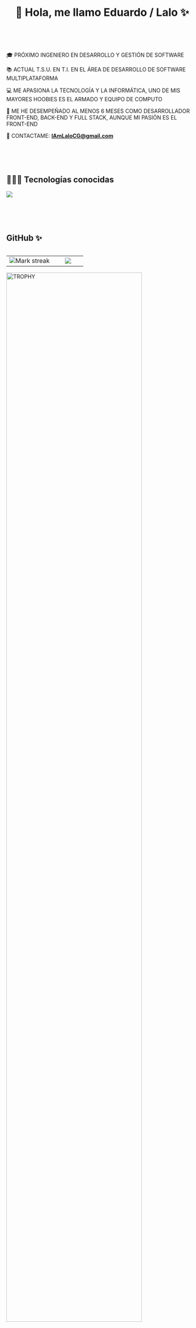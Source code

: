 <h1 align="center">👋 Hola, me llamo Eduardo / Lalo ✨ </h1> 

<br>
<br>
<br>

<p align="left">
🎓 PRÓXIMO INGENIERO EN DESARROLLO Y GESTIÓN DE SOFTWARE

📚 ACTUAL T.S.U. EN T.I. EN EL ÁREA DE DESARROLLO DE SOFTWARE MULTIPLATAFORMA

💻 ME APASIONA LA TECNOLOGÍA Y LA INFORMÁTICA, UNO DE MIS MAYORES HOOBIES ES EL ARMADO Y EQUIPO DE COMPUTO 

📝 ME HE DESEMPEÑADO AL MENOS 6 MESES COMO DESARROLLADOR FRONT-END, BACK-END Y FULL STACK, AUNQUE MI PASIÓN ES EL FRONT-END

👀 CONTACTAME: **IAmLaloCG@gmail.com**
</p>

<br>
<br>
<br>

<h2> 👨🏻‍💻 Tecnologías conocidas </h2>

<p align="left">
  <a href="https://skillicons.dev">
    <img src="https://skillicons.dev/icons?i=arduino,atom,bootstrap,c,cs,cpp,css,dotnet,figma,firebase,flask,gamemakerstudio,git,github,gitlab,html,ai,java,js,laravel,linkedin,mongodb,mysql,nodejs,notion,npm,ps,php,pinia,postman,py,sass,sublime,sequelize,ts,ubuntu,visualstudio,vite,vscode,vue&perline=12" />
  </a>
</p>

<br>
<br>
<br>

<h2> GitHub ✨</h2>
<p align="center">
<table align="left">
<tr border="none">
<td width="60%" align="center">
  <img  title="🔥 Get streak stats for your profile at git.io/streak-stats" alt="Mark streak" src="https://github-readme-streak-stats.herokuapp.com/?user=unsimpledev&theme=dark&hide_border=false" /> 
</td>

<td width="40%" align="center">

  <img  align="center"  src="https://github-readme-stats.anuraghazra1.vercel.app/api/top-langs/?username=unsimpledev&theme=dark&hide_border=false&no-bg=true&no-frame=true&langs_count=10"/>

  </td>
</tr>
</table>
<div align=left>
  <a href="https://github.com/ryo-ma/github-profile-trophy" title="Go to Source">
      <img align="center" width=84% src="https://github-profile-trophy.vercel.app/?username=unsimpledev&theme=radical&row=1&column=7&margin-h=15&margin-w=5&no-bg=true" alt="TROPHY" />
    </a>
</div>
</p>
